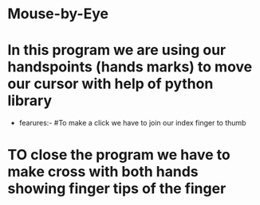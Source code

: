 # Mouse-by-Eye
# In this program we are using our handspoints  (hands marks)  to move our cursor with help of python library  
* fearures:- 
#To make a click we have to join our index finger to thumb
# TO close the program we have to make cross with both hands showing finger tips of the finger
